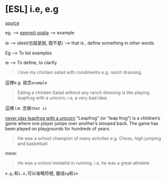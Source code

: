 # [ESL] i.e, e.g

[source](https://youtu.be/Sjm41bSOloo)


eg. --> [exempli gratia](https://en.wiktionary.org/wiki/exempli_gratia) --> example 

ie --> idest(也就是說, 既不是) --> that is , define something in other words


Eg --> To list examples

ie --> To define,  to clarify


> I love my chicken salad with condiments e.g. ranch dressing.

這裡e.g. 就念`example`

> Eating a chicken Salad without any ranch dressing  is like playing leapfrog with a unicorn, i.e, a very bad idea. 

這裡 i.e. 念做`that is`

[never play leapfrog with a unicorn](http://www.barrypopik.com/index.php/new_york_city/entry/never_play_leapfrog_with_a_unicorn)
"Leapfrog” (or “leap frog") is a children’s game where one player jumps over another’s stooped back. The game has been played on playgrounds for hundreds of years. 

> He was a school champion of many activites e.g. Chess, high jumping and basketball.

more: 

> He was a school medalist in running, i.e, he was a great athelete.

`e.g,`和`i.e,`可以省略符號, 變成`eg`和`ie`
